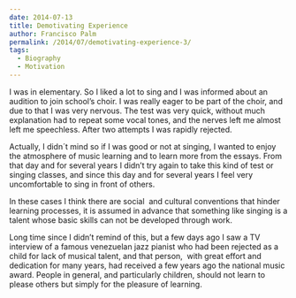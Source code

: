 ```yaml
---
date: 2014-07-13
title: Demotivating Experience
author: Francisco Palm
permalink: /2014/07/demotivating-experience-3/
tags:
  - Biography
  - Motivation
---
```

I was in elementary. So I liked a lot to sing and I was informed about an audition to join school&#8217;s choir. I was really eager to be part of the choir, and due to that I was very nervous. The test was very quick, without much explanation had to repeat some vocal tones, and the nerves left me almost left me speechless. After two attempts I was rapidly rejected.

Actually, I didn´t mind so if I was good or not at singing, I wanted to enjoy the atmosphere of music learning and to learn more from the essays. From that day and for several years I didn&#8217;t try again to take this kind of test or singing classes, and since this day and for several years I feel very uncomfortable to sing in front of others.

In these cases I think there are social  and cultural conventions that hinder learning processes, it is assumed in advance that something like singing is a talent whose basic skills can not be developed through work.

Long time since I didn&#8217;t remind of this, but a few days ago I saw a TV interview of a famous venezuelan jazz pianist who had been rejected as a child for lack of musical talent, and that person,  with great effort and dedication for many years, had received a few years ago the national music award. People in general, and particularly children, should not learn to please others but simply for the pleasure of learning.
